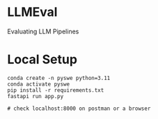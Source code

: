 # LLMEval
Evaluating LLM Pipelines

# Local Setup

    conda create -n pyswe python=3.11
    conda activate pyswe
    pip install -r requirements.txt
    fastapi run app.py

    # check localhost:8000 on postman or a browser